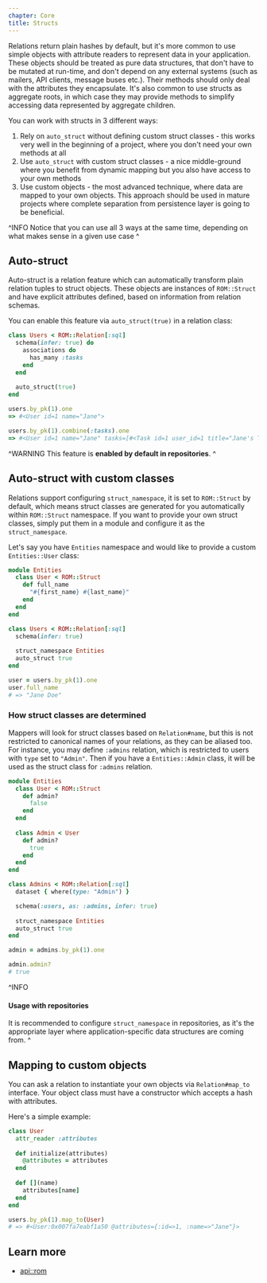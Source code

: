 ```yaml
---
chapter: Core
title: Structs
---
```


Relations return plain hashes by default, but it's more common to use simple objects with attribute readers to represent data in your application. These objects should be treated as pure data structures, that don't have to be mutated at run-time, and don't depend on any external systems (such as mailers, API clients, message buses etc.). Their methods should only deal with the attributes they encapsulate. It's also common to use structs as aggregate roots, in which case they may provide methods to simplify accessing data represented by aggregate children.

You can work with structs in 3 different ways:

1. Rely on `auto_struct` without defining custom struct classes - this works very well in the beginning of a project, where you don't need your own methods at all
2. Use `auto_struct` with custom struct classes - a nice middle-ground where you benefit from dynamic mapping but you also have access to your own methods
3. Use custom objects - the most advanced technique, where data are mapped to your own objects. This approach should be used in mature projects where complete separation from persistence layer is going to be beneficial.

^INFO
  Notice that you can use all 3 ways at the same time, depending on what makes sense in a given use case
^

## Auto-struct

Auto-struct is a relation feature which can automatically transform plain relation tuples to struct objects. These objects are instances of `ROM::Struct` and have explicit attributes defined, based on information from relation schemas.

You can enable this feature via `auto_struct(true)` in a relation class:

``` ruby
class Users < ROM::Relation[:sql]
  schema(infer: true) do
    associations do
      has_many :tasks
    end
  end
  
  auto_struct(true)
end

users.by_pk(1).one
=> #<User id=1 name="Jane">

users.by_pk(1).combine(:tasks).one
=> #<User id=1 name="Jane" tasks=[#<Task id=1 user_id=1 title="Jane's Task">]>
```

^WARNING
This feature is **enabled by default in repositories**.
^

## Auto-struct with custom classes

Relations support configuring `struct_namespace`, it is set to `ROM::Struct` by default, which means struct classes are generated for you automatically within `ROM::Struct` namespace. If you want to provide your own struct classes, simply put them in a module and configure it as the `struct_namespace`.

Let's say you have `Entities` namespace and would like to provide a custom `Entities::User` class:

``` ruby
module Entities
  class User < ROM::Struct
    def full_name
      "#{first_name} #{last_name}"
    end
  end
end

class Users < ROM::Relation[:sql]
  schema(infer: true)
  
  struct_namespace Entities
  auto_struct true
end

user = users.by_pk(1).one
user.full_name
# => "Jane Doe"
```

### How struct classes are determined

Mappers will look for struct classes based on `Relation#name`, but this is not restricted
to canonical names of your relations, as they can be aliased too. For instance, you may
define `:admins` relation, which is restricted to users with `type` set to `"Admin"`. Then
if you have a `Entities::Admin` class, it will be used as the struct class for `:admins`
relation.

``` ruby
module Entities
  class User < ROM::Struct
    def admin?
      false
    end
  end
  
  class Admin < User
    def admin?
      true
    end
  end
end

class Admins < ROM::Relation[:sql]
  dataset { where(type: "Admin") }

  schema(:users, as: :admins, infer: true)
  
  struct_namespace Entities
  auto_struct true
end

admin = admins.by_pk(1).one

admin.admin?
# true
```

^INFO
#### Usage with repositories

It is recommended to configure `struct_namespace` in repositories, as it's the appropriate layer where application-specific data structures are coming from.
^

## Mapping to custom objects

You can ask a relation to instantiate your own objects via `Relation#map_to` interface.
Your object class must have a constructor which accepts a hash with attributes.

Here's a simple example:

```ruby
class User
  attr_reader :attributes
  
  def initialize(attributes)
    @attributes = attributes
  end
  
  def [](name)
    attributes[name]
  end
end

users.by_pk(1).map_to(User)
# => #<User:0x007fa7eabf1a50 @attributes={:id=>1, :name=>"Jane"}>
```

## Learn more

* [api::rom](Struct)
